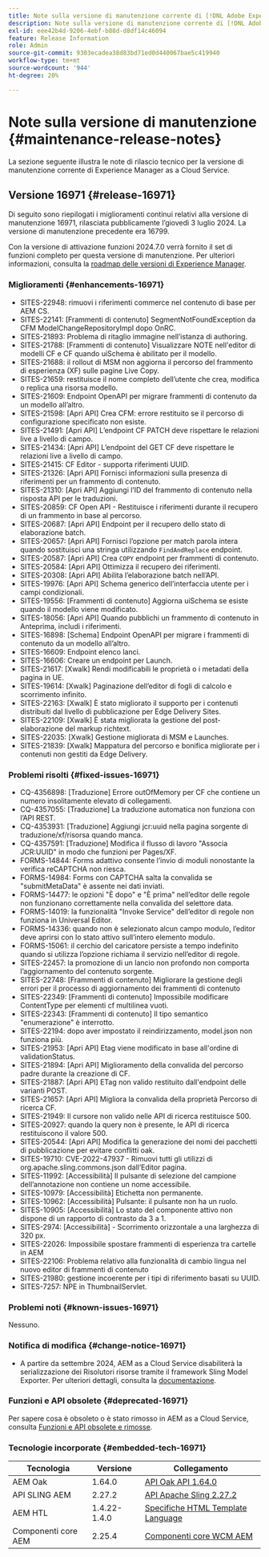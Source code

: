 ```yaml
---
title: Note sulla versione di manutenzione corrente di [!DNL Adobe Experience Manager]  as a Cloud Service.
description: Note sulla versione di manutenzione corrente di [!DNL Adobe Experience Manager]  as a Cloud Service.
exl-id: eee42b4d-9206-4ebf-b88d-d8df14c46094
feature: Release Information
role: Admin
source-git-commit: 9303ecadea38d83bd71ed0d440067bae5c419940
workflow-type: tm+mt
source-wordcount: '944'
ht-degree: 20%

---
```


# Note sulla versione di manutenzione {#maintenance-release-notes}

La sezione seguente illustra le note di rilascio tecnico per la versione di manutenzione corrente di Experience Manager as a Cloud Service.

## Versione 16971 {#release-16971}

Di seguito sono riepilogati i miglioramenti continui relativi alla versione di manutenzione 16971, rilasciata pubblicamente l’giovedì 3 luglio 2024. La versione di manutenzione precedente era 16799.

Con la versione di attivazione funzioni 2024.7.0 verrà fornito il set di funzioni completo per questa versione di manutenzione. Per ulteriori informazioni, consulta la [roadmap delle versioni di Experience Manager](https://experienceleague.adobe.com/it/docs/experience-manager-release-information/aem-release-updates/update-releases-roadmap).

### Miglioramenti {#enhancements-16971}

* SITES-22948: rimuovi i riferimenti commerce nel contenuto di base per AEM CS.
* SITES-22141: [Frammenti di contenuto] SegmentNotFoundException da CFM ModelChangeRepositoryImpl dopo OnRC.
* SITES-21893: Problema di ritaglio immagine nell’istanza di authoring.
* SITES-21788: [Frammenti di contenuto] Visualizzare NOTE nell&#39;editor di modelli CF e CF quando uiSchema è abilitato per il modello.
* SITES-21688: il rollout di MSM non aggiorna il percorso del frammento di esperienza (XF) sulle pagine Live Copy.
* SITES-21659: restituisce il nome completo dell’utente che crea, modifica o replica una risorsa modello.
* SITES-21609: Endpoint OpenAPI per migrare frammenti di contenuto da un modello all’altro.
* SITES-21598: [Apri API] Crea CFM: errore restituito se il percorso di configurazione specificato non esiste.
* SITES-21491: [Apri API] L’endpoint CF PATCH deve rispettare le relazioni live a livello di campo.
* SITES-21434: [Apri API] L’endpoint del GET CF deve rispettare le relazioni live a livello di campo.
* SITES-21415: CF Editor - supporta riferimenti UUID.
* SITES-21326: [Apri API] Fornisci informazioni sulla presenza di riferimenti per un frammento di contenuto.
* SITES-21310: [Apri API] Aggiungi l’ID del frammento di contenuto nella risposta API per le traduzioni.
* SITES-20859: CF Open API - Restituisce i riferimenti durante il recupero di un frammento in base al percorso.
* SITES-20687: [Apri API] Endpoint per il recupero dello stato di elaborazione batch.
* SITES-20657: [Apri API] Fornisci l’opzione per match parola intera quando sostituisci una stringa utilizzando `FindAndReplace` endpoint.
* SITES-20587: [Apri API] Crea `COPY` endpoint per frammenti di contenuto.
* SITES-20584: [Apri API] Ottimizza il recupero dei riferimenti.
* SITES-20308: [Apri API] Abilita l’elaborazione batch nell’API.
* SITES-19976: [Apri API] Schema generico dell’interfaccia utente per i campi condizionali.
* SITES-19556: [Frammenti di contenuto] Aggiorna uiSchema se esiste quando il modello viene modificato.
* SITES-18056: [Apri API] Quando pubblichi un frammento di contenuto in Anteprima, includi i riferimenti.
* SITES-16898: [Schema] Endpoint OpenAPI per migrare i frammenti di contenuto da un modello all’altro.
* SITES-16609: Endpoint elenco lanci.
* SITES-16606: Creare un endpoint per Launch.
* SITES-21617: [Xwalk] Rendi modificabili le proprietà o i metadati della pagina in UE.
* SITES-19614: [Xwalk] Paginazione dell’editor di fogli di calcolo e scorrimento infinito.
* SITES-22163: [Xwalk] È stato migliorato il supporto per i contenuti distribuiti dal livello di pubblicazione per Edge Delivery Sites.
* SITES-22109: [Xwalk] È stata migliorata la gestione del post-elaborazione del markup richtext.
* SITES-22035: [Xwalk] Gestione migliorata di MSM e Launches.
* SITES-21839: [Xwalk] Mappatura del percorso e bonifica migliorate per i contenuti non gestiti da Edge Delivery.

### Problemi risolti {#fixed-issues-16971}

* CQ-4356898: [Traduzione] Errore outOfMemory per CF che contiene un numero insolitamente elevato di collegamenti.
* CQ-4357055: [Traduzione] La traduzione automatica non funziona con l’API REST.
* CQ-4353931: [Traduzione] Aggiungi jcr:uuid nella pagina sorgente di traduzione/xf/risorsa quando manca.
* CQ-4357591: [Traduzione] Modifica il flusso di lavoro &quot;Associa JCR:UUID&quot; in modo che funzioni per Pages/XF.
* FORMS-14844: Forms adattivo consente l’invio di moduli nonostante la verifica reCAPTCHA non riesca.
* FORMS-14984: Forms con CAPTCHA salta la convalida se &quot;submitMetaData&quot; è assente nei dati inviati.
* FORMS-14477: le opzioni &quot;È dopo&quot; e &quot;È prima&quot; nell’editor delle regole non funzionano correttamente nella convalida del selettore data.
* FORMS-14019: la funzionalità &quot;Invoke Service&quot; dell’editor di regole non funziona in Universal Editor.
* FORMS-14336: quando non è selezionato alcun campo modulo, l’editor deve aprirsi con lo stato attivo sull’intero elemento modulo.
* FORMS-15061: il cerchio del caricatore persiste a tempo indefinito quando si utilizza l’opzione richiama il servizio nell’editor di regole.
* SITES-22457: la promozione di un lancio non profondo non comporta l’aggiornamento del contenuto sorgente.
* SITES-22748: [Frammenti di contenuto] Migliorare la gestione degli errori per il processo di aggiornamento dei frammenti di contenuto
* SITES-22349: [Frammenti di contenuto] Impossibile modificare ContentType per elementi cf multilinea vuoti.
* SITES-22343: [Frammenti di contenuto] Il tipo semantico &quot;enumerazione&quot; è interrotto.
* SITES-22194: dopo aver impostato il reindirizzamento, model.json non funziona più.
* SITES-21953: [Apri API] Etag viene modificato in base all&#39;ordine di validationStatus.
* SITES-21894: [Apri API] Miglioramento della convalida del percorso padre durante la creazione di CF.
* SITES-21887: [Apri API] ETag non valido restituito dall&#39;endpoint delle varianti POST.
* SITES-21657: [Apri API] Migliora la convalida della proprietà Percorso di ricerca CF.
* SITES-21949: Il cursore non valido nelle API di ricerca restituisce 500.
* SITES-20927: quando la query non è presente, le API di ricerca restituiscono il valore 500.
* SITES-20544: [Apri API] Modifica la generazione dei nomi dei pacchetti di pubblicazione per evitare conflitti oak.
* SITES-19710: CVE-2022-47937 - Rimuovi tutti gli utilizzi di org.apache.sling.commons.json dall’Editor pagina.
* SITES-11992: [Accessibilità] Il pulsante di selezione del campione dell’annotazione non contiene un nome accessibile.
* SITES-10979: [Accessibilità] Etichetta non permanente.
* SITES-10962: [Accessibilità] Pulsante: il pulsante non ha un ruolo.
* SITES-10905: [Accessibilità] Lo stato del componente attivo non dispone di un rapporto di contrasto da 3 a 1.
* SITES-2974:  [Accessibilità] - Scorrimento orizzontale a una larghezza di 320 px.
* SITES-22026: Impossibile spostare frammenti di esperienza tra cartelle in AEM
* SITES-22106: Problema relativo alla funzionalità di cambio lingua nel nuovo editor di frammenti di contenuto
* SITES-21980: gestione incoerente per i tipi di riferimento basati su UUID.
* SITES-7257: NPE in ThumbnailServlet.

### Problemi noti {#known-issues-16971}

Nessuno.

### Notifica di modifica {#change-notice-16971}

* A partire da settembre 2024, AEM as a Cloud Service disabiliterà la serializzazione dei Risolutori risorse tramite il framework Sling Model Exporter. Per ulteriori dettagli, consulta la [documentazione](/help/implementing/developing/hybrid/disallow-the-serialization-of-resourceresolvers-via-sling-model-exporter.md).

### Funzioni e API obsolete {#deprecated-16971}

Per sapere cosa è obsoleto o è stato rimosso in AEM as a Cloud Service, consulta [Funzioni e API obsolete e rimosse](/help/release-notes/deprecated-removed-features.md).

### Tecnologie incorporate {#embedded-tech-16971}

| Tecnologia | Versione | Collegamento |
|---|---|---|
| AEM Oak | 1.64.0 | [API Oak API 1.64.0](https://www.javadoc.io/doc/org.apache.jackrabbit/oak-api/1.64.0/index.html) |
| API SLING AEM | 2.27.2 | [API Apache Sling 2.27.2](https://www.javadoc.io/doc/org.apache.sling/org.apache.sling.api/latest/index.html) |
| AEM HTL | 1.4.22-1.4.0 | [Specifiche HTML Template Language](https://github.com/adobe/htl-spec) |
| Componenti core AEM | 2.25.4 | [Componenti core WCM AEM](https://github.com/adobe/aem-core-wcm-components) |
